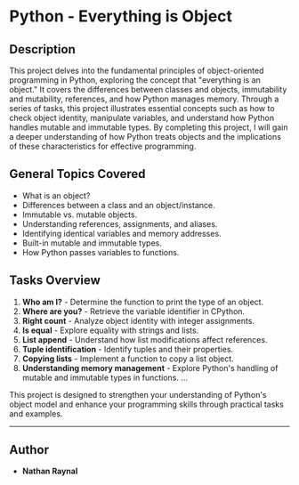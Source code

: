 # Python - Everything is Object

## Description
This project delves into the fundamental principles of object-oriented programming in Python, exploring the concept that "everything is an object." It covers the differences between classes and objects, immutability and mutability, references, and how Python manages memory. Through a series of tasks, this project illustrates essential concepts such as how to check object identity, manipulate variables, and understand how Python handles mutable and immutable types. By completing this project, I will gain a deeper understanding of how Python treats objects and the implications of these characteristics for effective programming.

## General Topics Covered
- What is an object?
- Differences between a class and an object/instance.
- Immutable vs. mutable objects.
- Understanding references, assignments, and aliases.
- Identifying identical variables and memory addresses.
- Built-in mutable and immutable types.
- How Python passes variables to functions.

## Tasks Overview
1. **Who am I?** - Determine the function to print the type of an object.
2. **Where are you?** - Retrieve the variable identifier in CPython.
3. **Right count** - Analyze object identity with integer assignments.
4. **Is equal** - Explore equality with strings and lists.
5. **List append** - Understand how list modifications affect references.
6. **Tuple identification** - Identify tuples and their properties.
7. **Copying lists** - Implement a function to copy a list object.
8. **Understanding memory management** - Explore Python's handling of mutable and immutable types in functions.
...

This project is designed to strengthen your understanding of Python's object model and enhance your programming skills through practical tasks and examples.

---

## Author

- **Nathan Raynal**